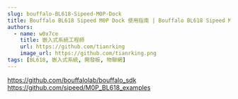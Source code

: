 ```yaml
---
slug: bouffalo-BL618-Sipeed-M0P-Dock
title: Bouffalo BL618 Sipeed M0P Dock 使用指南 | Bouffalo BL618 Sipeed M0P Dock User Guide
authors:
  - name: w0x7ce
    title: 嵌入式系統工程師
    url: https://github.com/tianrking
    image_url: https://github.com/tianrking.png
tags: [BL618, 嵌入式系統, 開發板, 物聯網]
---
```


https://github.com/bouffalolab/bouffalo_sdk
https://github.com/sipeed/M0P_BL618_examples